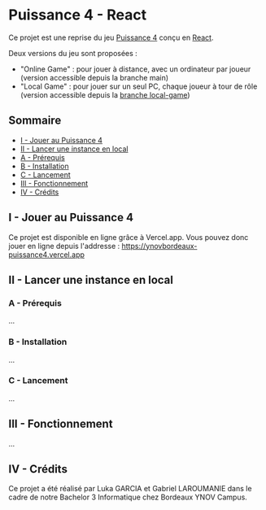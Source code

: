 # Puissance 4 - React

Ce projet est une reprise du jeu [Puissance 4](https://fr.wikipedia.org/wiki/Puissance_4) conçu en [React](https://react.dev/).

Deux versions du jeu sont proposées :
- "Online Game" : pour jouer à distance, avec un ordinateur par joueur (version accessible depuis la branche main)
- "Local Game" : pour jouer sur un seul PC, chaque joueur à tour de rôle (version accessible depuis la [branche local-game](https://github.com/GABLRM/React-Puissance-4/tree/local-game))

## Sommaire

- [I - Jouer au Puissance 4]()
- [II - Lancer une instance en local]()
 - [A - Prérequis]()
 - [B - Installation]()
 - [C - Lancement]()
- [III - Fonctionnement]()
- [IV - Crédits]()

## I - Jouer au Puissance 4

Ce projet est disponible en ligne grâce à Vercel.app. Vous pouvez donc jouer en ligne depuis l'addresse : https://ynovbordeaux-puissance4.vercel.app

## II - Lancer une instance en local

### A - Prérequis

...

### B - Installation

...

### C - Lancement

...

## III - Fonctionnement

...

## IV - Crédits

Ce projet a été réalisé par Luka GARCIA et Gabriel LAROUMANIE dans le cadre de notre Bachelor 3 Informatique chez Bordeaux YNOV Campus.